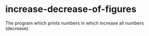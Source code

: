 # increase-decrease-of-figures
The program which prints numbers in which increase all numbers (decrease).
